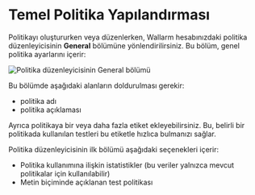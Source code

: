 [img-tab-general]:        ../../../images/fast/operations/common/test-policy/policy-editor/tab-general.png

# Temel Politika Yapılandırması

Politikayı oluştururken veya düzenlerken, Wallarm hesabınızdaki politika düzenleyicisinin **General** bölümüne yönlendirilirsiniz. Bu bölüm, genel politika ayarlarını içerir:

![Politika düzenleyicisinin General bölümü][img-tab-general]

Bu bölümde aşağıdaki alanların doldurulması gerekir:

* politika adı
* politika açıklaması

Ayrıca politikaya bir veya daha fazla etiket ekleyebilirsiniz. Bu, belirli bir politikada kullanılan testleri bu etiketle hızlıca bulmanızı sağlar.

Politika düzenleyicisinin ilk bölümü aşağıdaki seçenekleri içerir:

* Politika kullanımına ilişkin istatistikler (bu veriler yalnızca mevcut politikalar için kullanılabilir)
* Metin biçiminde açıklanan test politikası
